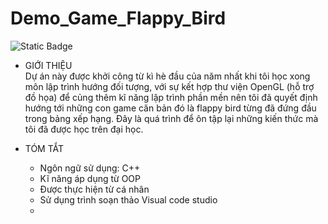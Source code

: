 # Demo_Game_Flappy_Bird
![Static Badge](https://img.shields.io/badge/:badgeContent)

- GIỚI THIỆU   
  Dự án này được khởi công từ kì hè đầu của năm nhất khi tôi học xong môn lập trình hướng đối tượng, với sự kết hợp thư viện OpenGL (hỗ trợ đồ họa) để củng thêm kĩ năng lập trình phần mền nên tôi đã quyết định hướng tới những con game căn bản đó là flappy bird từng đã đứng đầu trong bảng xếp hạng. Đây là quá trình để ôn tập lại những kiến thức mà tôi đã được học trên đại học. 
  
- TÓM TẮT 
  + Ngôn ngữ sử dụng: C++
  + Kĩ năng áp dụng từ OOP
  + Được thực hiện từ cá nhân
  + Sử dụng trình soạn thảo Visual code studio
  + 
